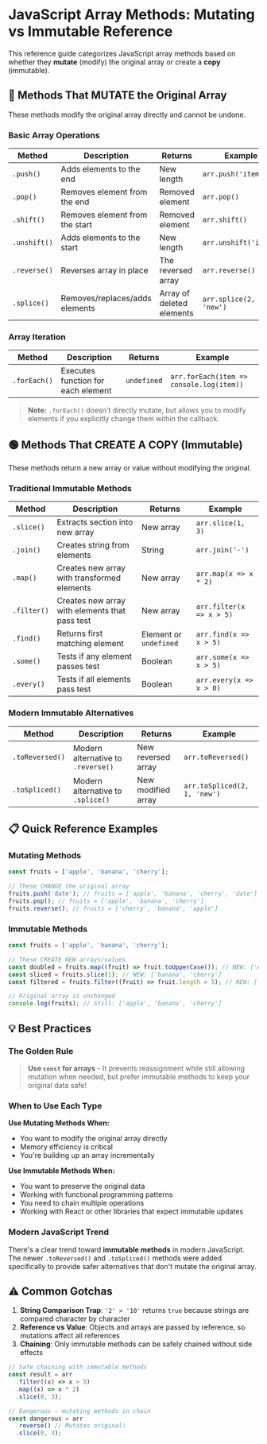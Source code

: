 # JavaScript Array Methods: Mutating vs Immutable Reference

This reference guide categorizes JavaScript array methods based on whether they **mutate** (modify) the original array or create a **copy** (immutable).

## 🔴 Methods That **MUTATE** the Original Array

These methods modify the original array directly and cannot be undone.

### Basic Array Operations

| Method       | Description                    | Returns                   | Example                   |
| ------------ | ------------------------------ | ------------------------- | ------------------------- |
| `.push()`    | Adds elements to the end       | New length                | `arr.push('item')`        |
| `.pop()`     | Removes element from the end   | Removed element           | `arr.pop()`               |
| `.shift()`   | Removes element from the start | Removed element           | `arr.shift()`             |
| `.unshift()` | Adds elements to the start     | New length                | `arr.unshift('item')`     |
| `.reverse()` | Reverses array in place        | The reversed array        | `arr.reverse()`           |
| `.splice()`  | Removes/replaces/adds elements | Array of deleted elements | `arr.splice(2, 1, 'new')` |

### Array Iteration

| Method       | Description                        | Returns     | Example                                  |
| ------------ | ---------------------------------- | ----------- | ---------------------------------------- |
| `.forEach()` | Executes function for each element | `undefined` | `arr.forEach(item => console.log(item))` |

> **Note:** `.forEach()` doesn't directly mutate, but allows you to modify elements if you explicitly change them within the callback.

## 🟢 Methods That **CREATE A COPY** (Immutable)

These methods return a new array or value without modifying the original.

### Traditional Immutable Methods

| Method      | Description                                    | Returns                | Example                  |
| ----------- | ---------------------------------------------- | ---------------------- | ------------------------ |
| `.slice()`  | Extracts section into new array                | New array              | `arr.slice(1, 3)`        |
| `.join()`   | Creates string from elements                   | String                 | `arr.join('-')`          |
| `.map()`    | Creates new array with transformed elements    | New array              | `arr.map(x => x * 2)`    |
| `.filter()` | Creates new array with elements that pass test | New array              | `arr.filter(x => x > 5)` |
| `.find()`   | Returns first matching element                 | Element or `undefined` | `arr.find(x => x > 5)`   |
| `.some()`   | Tests if any element passes test               | Boolean                | `arr.some(x => x > 5)`   |
| `.every()`  | Tests if all elements pass test                | Boolean                | `arr.every(x => x > 0)`  |

### Modern Immutable Alternatives

| Method          | Description                        | Returns            | Example                      |
| --------------- | ---------------------------------- | ------------------ | ---------------------------- |
| `.toReversed()` | Modern alternative to `.reverse()` | New reversed array | `arr.toReversed()`           |
| `.toSpliced()`  | Modern alternative to `.splice()`  | New modified array | `arr.toSpliced(2, 1, 'new')` |

## 📋 Quick Reference Examples

### Mutating Methods

```javascript
const fruits = ['apple', 'banana', 'cherry'];

// These CHANGE the original array
fruits.push('date'); // fruits = ['apple', 'banana', 'cherry', 'date']
fruits.pop(); // fruits = ['apple', 'banana', 'cherry']
fruits.reverse(); // fruits = ['cherry', 'banana', 'apple']
```

### Immutable Methods

```javascript
const fruits = ['apple', 'banana', 'cherry'];

// These CREATE NEW arrays/values
const doubled = fruits.map((fruit) => fruit.toUpperCase()); // NEW: ['APPLE', 'BANANA', 'CHERRY']
const sliced = fruits.slice(1); // NEW: ['banana', 'cherry']
const filtered = fruits.filter((fruit) => fruit.length > 5); // NEW: ['banana', 'cherry']

// Original array is unchanged
console.log(fruits); // Still: ['apple', 'banana', 'cherry']
```

## 💡 Best Practices

### The Golden Rule

> **Use `const` for arrays** - It prevents reassignment while still allowing mutation when needed, but prefer immutable methods to keep your original data safe!

### When to Use Each Type

**Use Mutating Methods When:**

- You want to modify the original array directly
- Memory efficiency is critical
- You're building up an array incrementally

**Use Immutable Methods When:**

- You want to preserve the original data
- Working with functional programming patterns
- You need to chain multiple operations
- Working with React or other libraries that expect immutable updates

### Modern JavaScript Trend

There's a clear trend toward **immutable methods** in modern JavaScript. The newer `.toReversed()` and `.toSpliced()` methods were added specifically to provide safer alternatives that don't mutate the original array.

## ⚠️ Common Gotchas

1. **String Comparison Trap**: `'2' > '10'` returns `true` because strings are compared character by character
2. **Reference vs Value**: Objects and arrays are passed by reference, so mutations affect all references
3. **Chaining**: Only immutable methods can be safely chained without side effects

```javascript
// Safe chaining with immutable methods
const result = arr
  .filter((x) => x > 5)
  .map((x) => x * 2)
  .slice(0, 3);

// Dangerous - mutating methods in chain
const dangerous = arr
  .reverse() // Mutates original!
  .slice(0, 3);
```
